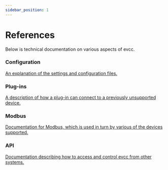 ```yaml
---
sidebar_position: 1
---
```


# References

Below is technical documentation on various aspects of evcc.

### Configuration

[An explanation of the settings and configuration files.](configuration)

### Plug-ins

[A description of how a plug-in can connect to a previously unsupported device.](plugins)

### Modbus

[Documentation for Modbus, which is used in turn by various of the devices supported.](modbus)

### API

[Documentation describing how to access and control evcc from other systems.](api)
